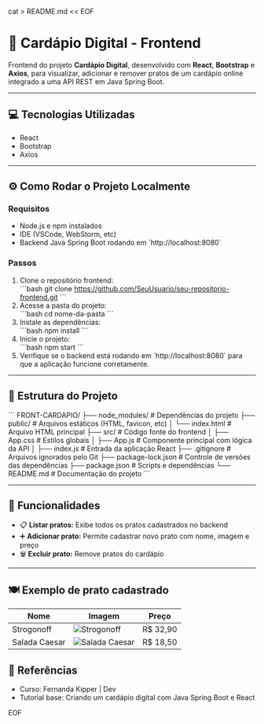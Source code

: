 cat > README.md << EOF
# 🍴 Cardápio Digital - Frontend

Frontend do projeto **Cardápio Digital**, desenvolvido com **React**, **Bootstrap** e **Axios**, para visualizar, adicionar e remover pratos de um cardápio online integrado a uma API REST em Java Spring Boot.

---

## 💻 Tecnologias Utilizadas

- React  
- Bootstrap  
- Axios  

---

## ⚙️ Como Rodar o Projeto Localmente

### Requisitos

- Node.js e npm instalados  
- IDE (VSCode, WebStorm, etc)  
- Backend Java Spring Boot rodando em \`http://localhost:8080\`

### Passos

1. Clone o repositório frontend:  
   \`\`\`bash
   git clone https://github.com/SeuUsuario/seu-repositorio-frontend.git
   \`\`\`
2. Acesse a pasta do projeto:  
   \`\`\`bash
   cd nome-da-pasta
   \`\`\`
3. Instale as dependências:  
   \`\`\`bash
   npm install
   \`\`\`
4. Inicie o projeto:  
   \`\`\`bash
   npm start
   \`\`\`
5. Verifique se o backend está rodando em \`http://localhost:8080\` para que a aplicação funcione corretamente.

---

## 📂 Estrutura do Projeto

\`\`\`
FRONT-CARDAPIO/
├── node_modules/           # Dependências do projeto
├── public/                 # Arquivos estáticos (HTML, favicon, etc)
│   └── index.html          # Arquivo HTML principal
├── src/                    # Código fonte do frontend
│   ├── App.css             # Estilos globais
│   ├── App.js              # Componente principal com lógica da API
│   ├── index.js            # Entrada da aplicação React
├── .gitignore              # Arquivos ignorados pelo Git
├── package-lock.json       # Controle de versões das dependências
├── package.json            # Scripts e dependências
└── README.md               # Documentação do projeto
\`\`\`

---

## 📝 Funcionalidades

- 📋 **Listar pratos:** Exibe todos os pratos cadastrados no backend  
- ➕ **Adicionar prato:** Permite cadastrar novo prato com nome, imagem e preço  
- 🗑️ **Excluir prato:** Remove pratos do cardápio

---

## 🍽️ Exemplo de prato cadastrado

| Nome         | Imagem                                                         | Preço     |
|--------------|----------------------------------------------------------------|-----------|
| Strogonoff   | ![Strogonoff](https://upload.wikimedia.org/wikipedia/commons/1/13/Stroganoff_de_carne.JPG) | R$ 32,90  |
| Salada Caesar| ![Salada Caesar](https://upload.wikimedia.org/wikipedia/commons/6/6f/Caesar_salad_%281%29.jpg)  | R$ 18,50  |


## 📖 Referências

- Curso: Fernanda Kipper | Dev  
- Tutorial base: Criando um cardápio digital com Java Spring Boot e React  

EOF
